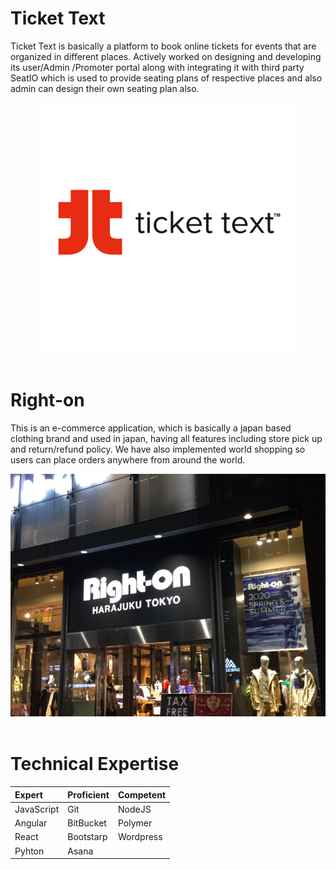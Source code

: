 

# Ticket Text

Ticket Text is basically a platform to book online tickets for events that are organized in different places. Actively worked on designing and developing its user/Admin /Promoter portal along with integrating it with third party SeatIO which is used to provide seating plans of respective places and also admin can design their own seating plan also.
>
<center><img src="assets/img/ticket-text.png"/></center>
<br> 


# Right-on

This is an e-commerce application, which is basically a japan based clothing brand and used in japan, having all features including store pick up and return/refund policy. We have also implemented world shopping so users can place orders anywhere from around the world.
>
<center><img src="assets/img/right-on.jpg"/></center>
<br> 


# Technical Expertise

| Expert        | Proficient        | Competent |
|:-------------|:------------------|:------|
| JavaScript   | Git               | NodeJS  |
| Angular      | BitBucket         | Polymer  |
| React        | Bootstarp         | Wordpress   |
| Pyhton       | Asana             | 




